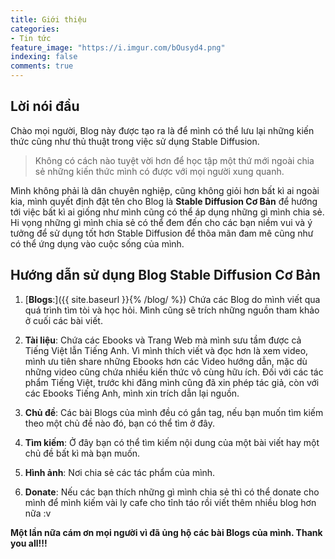 ```yaml
---
title: Giới thiệu
categories:
- Tin tức
feature_image: "https://i.imgur.com/bOusyd4.png"
indexing: false
comments: true
---
```

## Lời nói đầu
Chào mọi người, Blog này được tạo ra là để mình có thể lưu lại những kiến thức cũng như thủ thuật trong việc sử dụng Stable Diffusion.

> Không có cách nào tuyệt vời hơn để học tập một thứ mới ngoài chia sẻ những kiến thức mình có được với mọi người xung quanh.

Mình không phải là dân chuyên nghiệp, cũng không giỏi hơn bất kì ai ngoài kia, mình quyết định đặt tên cho Blog là **Stable Diffusion Cơ Bản** để hướng tới việc bất kì ai giống như mình cũng có thể áp dụng những gì mình chia sẻ. Hi vọng những gì mình chia sẻ có thể đem đến cho các bạn niềm vui và ý tưởng để sử dụng tốt hơn Stable Diffusion để thõa mãn đam mê cũng như có thể ứng dụng vào cuộc sống của mình.

## Hướng dẫn sử dụng Blog Stable Diffusion Cơ Bản

1. [**Blogs**:]({{ site.baseurl }}{% /blog/ %})
Chứa các Blog do mình viết qua quá trình tìm tòi và học hỏi. Mình cũng sẽ trích những nguồn tham khảo ở cuối các bài viết.

2. **Tài liệu**:
Chứa các Ebooks và Trang Web mà mình sưu tầm được cả Tiếng Việt lẫn Tiếng Anh. Vì mình thích viết và đọc hơn là xem video, mình ưu tiên share những Ebooks hơn các Video hướng dẫn, mặc dù những video cũng chứa nhiều kiến thức vô cùng hữu ích. Đối với các tác phẩm Tiếng Việt, trước khi đăng mình cũng đã xin phép tác giả, còn với các Ebooks Tiếng Anh, mình xin trích dẫn lại nguồn.

3. **Chủ đề**:
Các bài Blogs của mình đều có gắn tag, nếu bạn muốn tìm kiếm theo một chủ đề nào đó, bạn có thể tìm ở đây.

4. **Tìm kiếm**:
Ở đây bạn có thể tìm kiếm nội dung của một bài viết hay một chủ đề bất kì mà bạn muốn.

5. **Hình ảnh**:
Nơi chia sẻ các tác phẩm của mình.

6. **Donate**:
Nếu các bạn thích những gì mình chia sẻ thì có thể donate cho mình để mình kiếm vài ly cafe cho tỉnh táo rồi viết thêm nhiều blog hơn nữa :v

**Một lần nữa cám ơn mọi người vì đã ủng hộ các bài Blogs của mình. Thank you all!!!**
